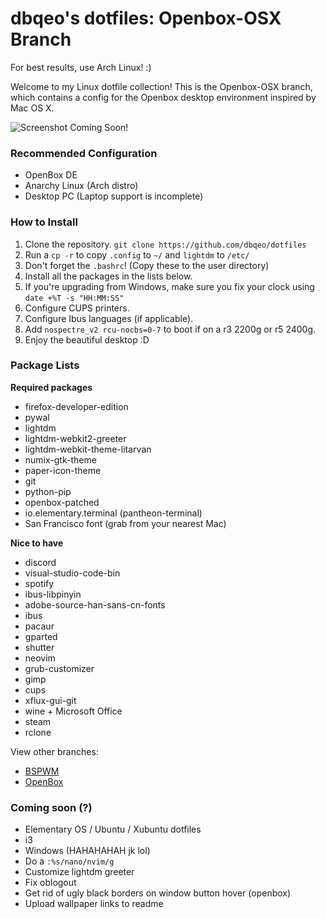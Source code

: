 # dbqeo's dotfiles: Openbox-OSX Branch

For best results, use Arch Linux! :)

Welcome to my Linux dotfile collection! This is the Openbox-OSX branch, which contains a config for the Openbox desktop environment inspired by Mac OS X.

![Screenshot Coming Soon!]()

### Recommended Configuration
 - OpenBox DE
 - Anarchy Linux (Arch distro)
 - Desktop PC (Laptop support is incomplete)

### How to Install
 1. Clone the repository. `git clone https://github.com/dbqeo/dotfiles`
 2. Run a `cp -r` to copy `.config` to `~/` and `lightdm` to `/etc/`
 3. Don't forget the `.bashrc`! (Copy these to the user directory)
 4. Install all the packages in the lists below.
 5. If you're upgrading from Windows, make sure you fix your clock using `date +%T -s "HH:MM:SS"`
 6. Configure CUPS printers.
 7. Configure Ibus languages (if applicable).
 8. Add `nospectre_v2 rcu-nocbs=0-7` to boot if on a r3 2200g or r5 2400g.
 9. Enjoy the beautiful desktop :D
 
### Package Lists

**Required packages**
 - firefox-developer-edition
 - pywal
 - lightdm
 - lightdm-webkit2-greeter
 - lightdm-webkit-theme-litarvan
 - numix-gtk-theme
 - paper-icon-theme
 - git
 - python-pip
 - openbox-patched
 - io.elementary.terminal (pantheon-terminal)
 - San Francisco font (grab from your nearest Mac)
 
**Nice to have**
 - discord
 - visual-studio-code-bin
 - spotify
 - ibus-libpinyin
 - adobe-source-han-sans-cn-fonts
 - ibus
 - pacaur
 - gparted
 - shutter
 - neovim
 - grub-customizer
 - gimp
 - cups
 - xflux-gui-git
 - wine + Microsoft Office
 - steam
 - rclone

View other branches: 
 - [BSPWM](https://github.com/dbqeo/dotfiles/tree/bspwm)
 - [OpenBox](https://github.com/dbqeo/dotfiles/tree/openbox)


### Coming soon (?)
 - Elementary OS / Ubuntu / Xubuntu dotfiles
 - i3
 - Windows (HAHAHAHAH jk lol)
 - Do a `:%s/nano/nvim/g`
 - Customize lightdm greeter
 - Fix oblogout
 - Get rid of ugly black borders on window button hover (openbox)
 - Upload wallpaper links to readme
